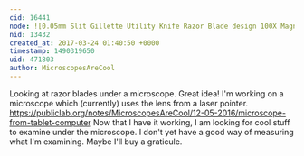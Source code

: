 ```yaml
---
cid: 16441
node: ![0.05mm Slit Gillette Utility Knife Razor Blade design 100X Magnification](../notes/dhaffnersr/09-08-2016/0-05mm-slit-gillette-utility-knife-razor-blade-design-100x-magnification)
nid: 13432
created_at: 2017-03-24 01:40:50 +0000
timestamp: 1490319650
uid: 471803
author: MicroscopesAreCool
---
```


Looking at razor blades under a microscope. Great idea! I'm working on a microscope which (currently) uses the lens from a laser pointer. 
https://publiclab.org/notes/MicroscopesAreCool/12-05-2016/microscope-from-tablet-computer
Now that I have it working, I am looking for cool stuff to examine under the microscope. I don't yet have a good way of measuring what I'm examining. Maybe I'll buy a graticule.
